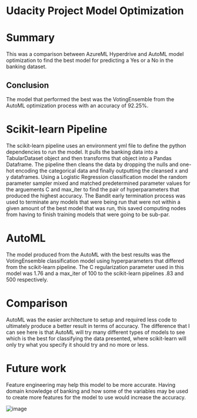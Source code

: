 # Udacity Project Model Optimization
# Summary
This was a comparison between AzureML Hyperdrive and AutoML model optimization to find the best model for predicting a Yes or a No in the banking dataset. 
## Conclusion
The model that performed the best was the VotingEnsemble from the AutoML optimization process with an accuracy of 92.25%.

# Scikit-learn Pipeline
The scikit-learn pipeline uses an environment yml file to define the python dependencies to run the model. It pulls the banking data into a TabularDataset object and then transforms that object into a Pandas Dataframe. The pipeline then cleans the data by dropping the nulls and one-hot encoding the categorical data and finally outputting the cleansed x and y dataframes. Using a Logistic Regression classification model the random parameter sampler mixed and matched predetermined parameter values for the arguements C and max_iter to find the pair of hyperparameters that produced the highest accuracy. The Bandit early termination process was used to terminate any models that were being run that were not within a given amount of the best model that was run, this saved computing nodes from having to finish training models that were going to be sub-par.

# AutoML
The model produced from the AutoML with the best results was the VotingEnsemble classification model using hyperparameters that differed from the scikit-learn pipeline. The C regularization parameter used in this model was 1.76 and a max_iter of 100 to the scikit-learn pipelines .83 and 500 respectively.

# Comparison
AutoML was the easier architecture to setup and required less code to ultimately produce a better result in terms of accuracy. The difference that I can see here is that AutoML will try many different types of models to see which is the best for classifying the data presented, where scikit-learn will only try what you specify it should try and no more or less.

# Future work
Feature engineering may help this model to be more accurate. Having domain knowledge of banking and how some of the variables may be used to create more features for the model to use would increase the accuracy.

![image](https://user-images.githubusercontent.com/28558135/133321039-1027a188-bc97-47bb-b74b-b32a202f7ae5.png)
